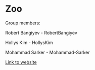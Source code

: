 # Zoo

Group members:

Robert Bangiyev - RobertBangiyev

Hollys Kim - HollysKim

Mohammad Sarker - Mohammad-Sarker

[Link to website](https://robertbangiyev.github.io/Zoo/)
